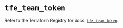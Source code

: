 # `tfe_team_token`

Refer to the Terraform Registry for docs: [`tfe_team_token`](https://registry.terraform.io/providers/hashicorp/tfe/0.65.1/docs/resources/team_token).
